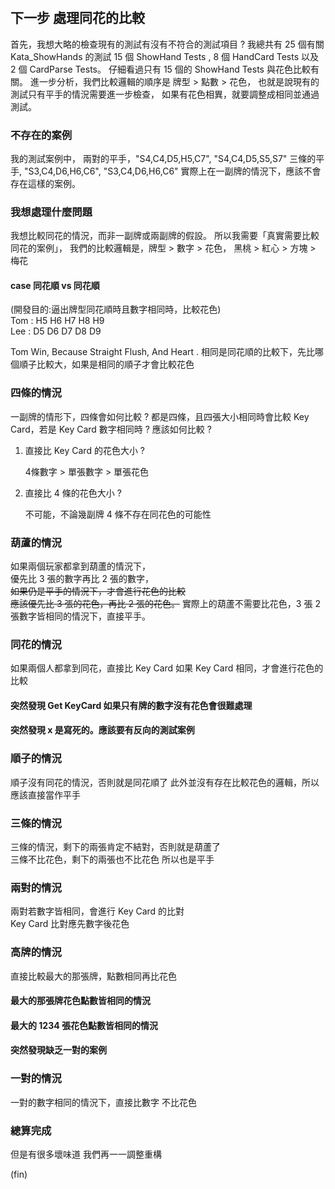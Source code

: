 ﻿#

## 下一步 處理同花的比較

首先，我想大略的檢查現有的測試有沒有不符合的測試項目 ?
我總共有 25 個有關 Kata_ShowHands 的測試
15 個 ShowHand Tests , 8 個 HandCard Tests 以及 2 個 CardParse Tests。
仔細看過只有 15 個的 ShowHand Tests 與花色比較有關。
進一步分析，我們比較邏輯的順序是 牌型 > 點數 > 花色，
也就是說現有的測試只有平手的情況需要進一步檢查，
如果有花色相異，就要調整成相同並通過測試。

### 不存在的案例

我的測試案例中，
兩對的平手，"S4,C4,D5,H5,C7", "S4,C4,D5,S5,S7"
三條的平手, "S3,C4,D6,H6,C6", "S3,C4,D6,H6,C6"
實際上在一副牌的情況下，應該不會存在這樣的案例。

### 我想處理什麼問題

我想比較同花的情況，而非一副牌或兩副牌的假設。
所以我需要「真實需要比較同花的案例」，
我們的比較邏輯是，牌型 > 數字 > 花色，
黑桃 > 紅心 > 方塊 > 梅花

#### case 同花順 vs 同花順

(開發目的:逼出牌型同花順時且數字相同時，比較花色)  
Tom : H5 H6 H7 H8 H9  
Lee : D5 D6 D7 D8 D9  

Tom Win, Because Straight Flush, And Heart .
相同是同花順的比較下，先比哪個順子比較大，如果是相同的順子才會比較花色

### 四條的情況

一副牌的情形下，四條會如何比較 ?
都是四條，且四張大小相同時會比較 Key Card，若是 Key Card 數字相同時 ?
應該如何比較 ?

1. 直接比 Key Card 的花色大小 ?

    4條數字 > 單張數字 > 單張花色

2. 直接比 4 條的花色大小 ?

    不可能，不論幾副牌 4 條不存在同花色的可能性

### 葫蘆的情況

如果兩個玩家都拿到葫蘆的情況下，  
優先比 3 張的數字再比 2 張的數字，  
~~如果仍是平手的情況下，才會進行花色的比較~~  
~~應該優先比 3 張的花色，再比 2 張的花色。~~
實際上的葫蘆不需要比花色，3 張 2 張數字皆相同的情況下，直接平手。

### 同花的情況

如果兩個人都拿到同花，直接比 Key Card
如果 Key Card 相同，才會進行花色的比較

#### 突然發現 Get KeyCard 如果只有牌的數字沒有花色會很難處理
#### 突然發現 x 是寫死的。應該要有反向的測試案例
### 順子的情況

順子沒有同花的情況，否則就是同花順了
此外並沒有存在比較花色的邏輯，所以應該直接當作平手

### 三條的情況

三條的情況，剩下的兩張肯定不結對，否則就是葫蘆了  
三條不比花色，剩下的兩張也不比花色
所以也是平手

### 兩對的情況

兩對若數字皆相同，會進行 Key Card 的比對  
Key Card 比對應先數字後花色

### 高牌的情況

直接比較最大的那張牌，點數相同再比花色

#### 最大的那張牌花色點數皆相同的情況
#### 最大的 1234 張花色點數皆相同的情況
#### 突然發現缺乏一對的案例

### 一對的情況

一對的數字相同的情況下，直接比數字
不比花色

### 總算完成

但是有很多壞味道 我們再一一調整重構

(fin)